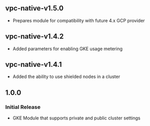 ## vpc-native-v1.5.0
* Prepares module for compatibility with future 4.x GCP provider
## vpc-native-v1.4.2
* Added parameters for enabling GKE usage metering
## vpc-native-v1.4.1
* Added the ability to use shielded nodes in a cluster
## 1.0.0
### Initial Release
* GKE Module that supports private and public cluster settings
